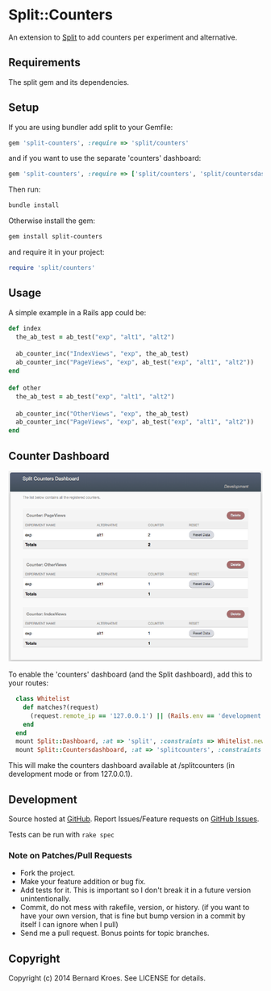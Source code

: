 # Split::Counters

An extension to [Split](http://github.com/andrew/split) to add counters per experiment and alternative.

## Requirements

The split gem and its dependencies.

## Setup

If you are using bundler add split to your Gemfile:

```ruby
gem 'split-counters', :require => 'split/counters'
```

and if you want to use the separate 'counters' dashboard:

```ruby
gem 'split-counters', :require => ['split/counters', 'split/countersdashboard']
```

Then run:

```bash
bundle install
```

Otherwise install the gem:

```bash
gem install split-counters
```

and require it in your project:

```ruby
require 'split/counters'
```

## Usage

A simple example in a Rails app could be:
```ruby
def index
  the_ab_test = ab_test("exp", "alt1", "alt2")

  ab_counter_inc("IndexViews", "exp", the_ab_test)
  ab_counter_inc("PageViews", "exp", ab_test("exp", "alt1", "alt2"))
end

def other
  the_ab_test = ab_test("exp", "alt1", "alt2")

  ab_counter_inc("OtherViews", "exp", the_ab_test)
  ab_counter_inc("PageViews", "exp", ab_test("exp", "alt1", "alt2"))
end
```

## Counter Dashboard

![Counters Dashboard](/screenshots/screenshot1.png?raw=true "Counters Dashboard")

To enable the 'counters' dashboard (and the Split dashboard), add this to your routes:

```ruby
  class Whitelist
    def matches?(request) 
      (request.remote_ip == '127.0.0.1') || (Rails.env == 'development')
    end
  end
  mount Split::Dashboard, :at => 'split', :constraints => Whitelist.new
  mount Split::Countersdashboard, :at => 'splitcounters', :constraints => Whitelist.new
```

This will make the counters dashboard available at /splitcounters (in development mode or from 127.0.0.1).

## Development

Source hosted at [GitHub](http://github.com/andrew/split-counters).
Report Issues/Feature requests on [GitHub Issues](http://github.com/andrew/split-counters/issues).

Tests can be run with `rake spec`

### Note on Patches/Pull Requests

 * Fork the project.
 * Make your feature addition or bug fix.
 * Add tests for it. This is important so I don't break it in a
   future version unintentionally.
 * Commit, do not mess with rakefile, version, or history.
   (if you want to have your own version, that is fine but bump version in a commit by itself I can ignore when I pull)
 * Send me a pull request. Bonus points for topic branches.

## Copyright

Copyright (c) 2014 Bernard Kroes. See LICENSE for details.
